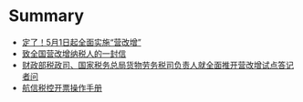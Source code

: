 # Summary

* [定了！5月1日起全面实施“营改增” ](ding_le_ff01_5_yue_1_ri_qi_quan_mian_shi_shi_201c_.md)
* [致全国营改增纳税人的一封信 ](zhi_quan_guo_ying_gai_zeng_na_shui_ren_de_yi_feng_.md)
* [财政部税政司、国家税务总局货物劳务税司负责人就全面推开营改增试点答记者问](cai_zheng_bu_shui_zheng_si_3001_guo_jia_shui_wu_zo.md)
* [航信税控开票操作手册](hang_xin_shui_kong_kai_piao_cao_zuo_shou_ce.md)

